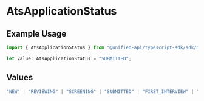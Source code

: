 # AtsApplicationStatus

## Example Usage

```typescript
import { AtsApplicationStatus } from "@unified-api/typescript-sdk/sdk/models/shared";

let value: AtsApplicationStatus = "SUBMITTED";
```

## Values

```typescript
"NEW" | "REVIEWING" | "SCREENING" | "SUBMITTED" | "FIRST_INTERVIEW" | "SECOND_INTERVIEW" | "THIRD_INTERVIEW" | "BACKGROUND_CHECK" | "OFFERED" | "ACCEPTED" | "HIRED" | "REJECTED" | "DECLINED" | "WITHDRAWN"
```